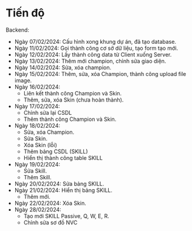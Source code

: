 # Tiến độ
 Backend:
- Ngày 07/02/2024: Cấu hình xong khung dự án, đã tạo database.
- Ngày 11/02/2024: Gọi thành công cơ sở dữ liệu, tạo form tạo mới.
- Ngày 12/02/2024: Lấy thành công data từ Client xuống Server.
- Ngày 13/02/2024: Thêm mới champion, chỉnh sửa giao diện.
- Ngày 14/02/2024: Sửa, xóa champion.
- Ngày 15/02/2024: Thêm, sửa, xóa Champion, thành công upload file image.
- Ngày 16/02/2024:
  + Liên kết thành công Champion và Skin.
  + Thêm, sửa, xóa Skin (chưa hoàn thành).
- Ngày 17/02/2024:
  + Chỉnh sửa lại CSDL
  + Thêm thành công Champion và Skin.
- Ngày 18/02/2024:
  + Sửa, xóa Champion.
  + Sửa Skin.
  + Xóa Skin (lỗi)
  + Thêm bảng CSDL (SKILL)
  + Hiển thị thành công table SKILL
- Ngày 19/02/2024:
  + Sửa Skill.
  + Thêm Skill.
- Ngày 20/02/2024: Sửa bảng SKILL.
- Ngày 21/02/2024: Hiển thị bảng SKILL.
  + Thêm mới.
- Ngày 22/02/2024: Xóa Skin.
- Ngày 28/02/2024:
  + Tạo mới SKILL Passive, Q, W, E, R.
  + Chỉnh sửa sơ đồ NVC
